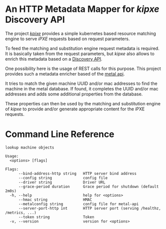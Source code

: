 # An HTTP Metadata Mapper for *kipxe* Discovery API

The project [*kpixe*](https://github.com/mandelsoft/kipxe) provides
a simple kubernetes based resource matching engine to serve *iPXE* 
requests based on request parameters.

To feed the matching and substitution engine request metadata is required.
It is basically taken from the request parameters, but *kipxe* also allows
to enrich this metadata based on a 
[Discovery API](https://github.com/mandelsoft/kipxe/blob/master/README.md#the-discovery-api).

One possibility here is the usage of REST calls for this purpose.
This project provides such a metadata enricher based of the
[metal api](https://github.com/metal-stack/metal-go).

It tries to match the given machine UUID and/or mac addresses to find
the machine in the metal database. If found, it completes the UUID and/or
mac addresses and adds some additional properties from the database.

These properties can then be used by the matching and substitution engine of
*kipxe* to provide and/or generate appropriate content for the iPXE requests.

# Command Line Reference

```
lookup machine objects

Usage:
  <options> [flags]

Flags:
      --bind-address-http string   HTTP server bind address
      --config string              config file
      --driver string              Driver URL
      --grace-period duration      Grace period for shutdown (default 2m0s)
  -h, --help                       help for <options>
      --hmac string                HMAC
      --metalconfig string         config file for metal-api
      --server-port-http int       HTTP server port (serving /healthz, /metrics, ...)
      --token string               Token
  -v, --version                    version for <options>
```

